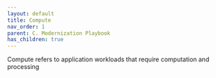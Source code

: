```yaml
---
layout: default
title: Compute
nav_order: 1
parent: C. Modernization Playbook 
has_children: true
---
```


Compute refers to application workloads that require computation and processing